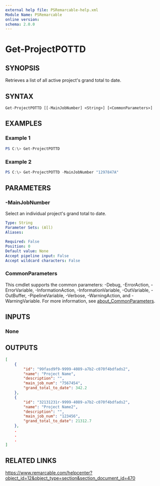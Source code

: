 ```yaml
---
external help file: PSRemarcable-help.xml
Module Name: PSRemarcable
online version:
schema: 2.0.0
---
```


# Get-ProjectPOTTD

## SYNOPSIS
Retrieves a list of all active project's grand total to date.

## SYNTAX

```
Get-ProjectPOTTD [[-MainJobNumber] <String>] [<CommonParameters>]
```

## EXAMPLES

### Example 1
```powershell
PS C:\> Get-ProjectPOTTD 
```

### Example 2
```powershell
PS C:\> Get-ProjectPOTTD -MainJobNumber "1297847A"
```

## PARAMETERS

### -MainJobNumber
Select an individual project's grand total to date.

```yaml
Type: String
Parameter Sets: (All)
Aliases:

Required: False
Position: 0
Default value: None
Accept pipeline input: False
Accept wildcard characters: False
```

### CommonParameters
This cmdlet supports the common parameters: -Debug, -ErrorAction, -ErrorVariable, -InformationAction, -InformationVariable, -OutVariable, -OutBuffer, -PipelineVariable, -Verbose, -WarningAction, and -WarningVariable. For more information, see [about_CommonParameters](http://go.microsoft.com/fwlink/?LinkID=113216).

## INPUTS

### None

## OUTPUTS

```json
[
    {
        "id": "99fasd9f9-9999-4089-a7b2-c070f4bdfads2",
        "name": "Project Name",
        "description": "",
        "main_job_num": "7567454",
        "grand_total_to_date": 342.2
    },
    {
        "id": "32131231r-9999-4089-a7b2-c070f4bdfads2",
        "name": "Project Name2",
        "description": "",
        "main_job_num": "123456",
        "grand_total_to_date": 21312.7
    },
    .
    .
    .
]
```

## RELATED LINKS
https://www.remarcable.com/helpcenter?object_id=12&object_type=section&section_document_id=470